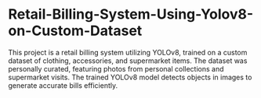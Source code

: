 # Retail-Billing-System-Using-Yolov8-on-Custom-Dataset
This project is a retail billing system utilizing YOLOv8, trained on a custom dataset of clothing, accessories, and supermarket items. The dataset was personally curated, featuring photos from personal collections and supermarket visits. The trained YOLOv8 model detects objects in images to generate accurate bills efficiently.
